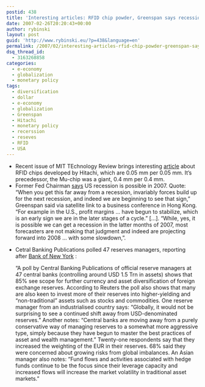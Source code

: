```yaml
---
postid: 438
title: 'Interesting articles: RFID chip powder, Greenspan says recession possible, reserves diversification'
date: 2007-02-26T20:20:43+00:00
author: rybinski
layout: post
guid: 'http://www.rybinski.eu/?p=438&language=en'
permalink: /2007/02/interesting-articles-rfid-chip-powder-greenspan-says-recession-possible-reserves-diversification/
dsq_thread_id:
  - 3163268858
categories:
  - e-economy
  - globalization
  - monetary policy
tags:
  - diversification
  - dollar
  - e-economy
  - globalization
  - Greenspan
  - Hitachi
  - monetary policy
  - recerssion
  - reseves
  - RFID
  - USA
---
```

  * Recent issue of MIT TEchnology Review brings interesting [article](http://www.technologyreview.com/read_article.aspx?id=18229&amp;ch=infotech) about RFID chips developed by Hitachi, which are 0.05 mm per 0.05 mm. It’s precedessor, the Mu-chip was a giant, 0.4 mm per 0.4 mm.
  * Former Fed Chairman [says](http://www.usatoday.com/money/economy/2007-02-26-greenspan_x.htm) US recession is possible in 2007. Quote: “When you get this far away from a recession, invariably forces build up for the next recession, and indeed we are beginning to see that sign,” Greenspan said via satellite link to a business conference in Hong Kong. “For example in the U.S., profit margins … have begun to stabilize, which is an early sign we are in the later stages of a cycle.” [...]. “While, yes, it is possible we can get a recession in the latter months of 2007, most forecasters are not making that judgment and indeed are projecting forward into 2008 … with some slowdown,”.

<!--more-->

  * Cetral Banking Publications polled 47 reserves managers, reporting after [Bank of New York](https://gm.bankofny.com/Research/MorningUpdate/Default.aspx?ReadMore=Yes&ContentManagerID=5970) : <p class="MsoNormal">
      “A poll by Central Banking Publications of official reserve managers at 47 central banks (controlling around USD 1.5 Trn in assets) shows that 85% see scope for further currency and asset diversification of foreign exchange reserves. According to Reuters the poll also shows that many are also keen to invest more of their reserves into higher-yielding and “non-traditional” assets such as stocks and commodities. One reserve manager from an industrialised country says: “Globally, it would not be surprising to see a continued shift away from USD-denominated reserves.” Another notes: “Central banks are moving away from a purely conservative way of managing reserves to a somewhat more aggressive type, simply because they have begun to master the best practices of asset and wealth management.” Twenty-one respondents say that they increased the weighting of the EUR in their reserves. 68% said they were concerned about growing risks from global imbalances. An Asian manager also notes: “Fund flows and activities associated with hedge funds continue to be the focus since their leverage capacity and increased flows will increase the market volatility in traditional asset markets.”
    </p>
